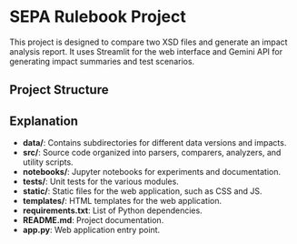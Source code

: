 # SEPA Rulebook Project

This project is designed to compare two XSD files and generate an impact analysis report. It uses Streamlit for the web interface and Gemini API  for generating impact summaries and test scenarios.

## Project Structure

## Explanation

- **data/**: Contains subdirectories for different data versions and impacts.
- **src/**: Source code organized into parsers, comparers, analyzers, and utility scripts.
- **notebooks/**: Jupyter notebooks for experiments and documentation.
- **tests/**: Unit tests for the various modules.
- **static/**: Static files for the web application, such as CSS and JS.
- **templates/**: HTML templates for the web application.
- **requirements.txt**: List of Python dependencies.
- **README.md**: Project documentation.
- **app.py**: Web application entry point.
